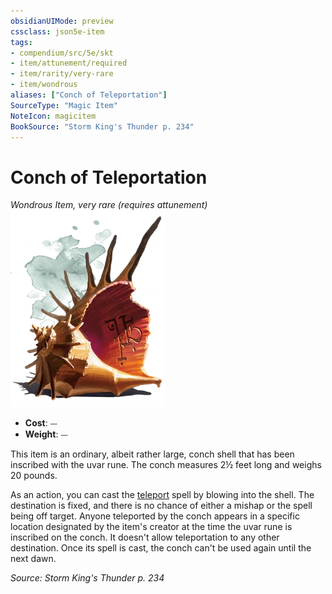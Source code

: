 ```yaml
---
obsidianUIMode: preview
cssclass: json5e-item
tags:
- compendium/src/5e/skt
- item/attunement/required
- item/rarity/very-rare
- item/wondrous
aliases: ["Conch of Teleportation"]
SourceType: "Magic Item"
NoteIcon: magicitem
BookSource: "Storm King's Thunder p. 234"
---
```

# Conch of Teleportation
*Wondrous Item, very rare (requires attunement)*  
![](https://raw.githubusercontent.com/5etools-mirror-2/5etools-img/main/items/SKT/Conch%20of%20Teleportation.webp#right)  

- **Cost**: ⏤
- **Weight**: ⏤

This item is an ordinary, albeit rather large, conch shell that has been inscribed with the uvar rune. The conch measures 2½ feet long and weighs 20 pounds.

As an action, you can cast the [teleport](/2-Mechanics/CLI/spells/teleport.md) spell by blowing into the shell. The destination is fixed, and there is no chance of either a mishap or the spell being off target. Anyone teleported by the conch appears in a specific location designated by the item's creator at the time the uvar rune is inscribed on the conch. It doesn't allow teleportation to any other destination. Once its spell is cast, the conch can't be used again until the next dawn.

*Source: Storm King's Thunder p. 234*